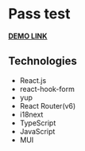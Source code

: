 # Pass test

**[DEMO LINK](https://barantarasnew.github.io/pass-test/)**

## **Technologies**
+ React.js
+ react-hook-form
+ yup
+ React Router(v6)
+ i18next
+ TypeScript
+ JavaScript
+ MUI

